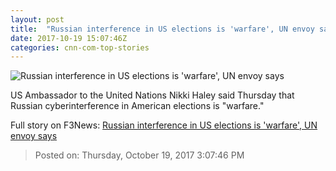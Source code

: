 ```yaml
---
layout: post
title:  "Russian interference in US elections is 'warfare', UN envoy says"
date: 2017-10-19 15:07:46Z
categories: cnn-com-top-stories
---
```


![Russian interference in US elections is 'warfare', UN envoy says](http://cdn.cnn.com/cnnnext/dam/assets/171019092334-haley-rice-albright-super-tease.jpg)

US Ambassador to the United Nations Nikki Haley said Thursday that Russian cyberinterference in American elections is "warfare."


Full story on F3News: [Russian interference in US elections is 'warfare', UN envoy says](http://www.f3nws.com/n/vrtcSF)

> Posted on: Thursday, October 19, 2017 3:07:46 PM

